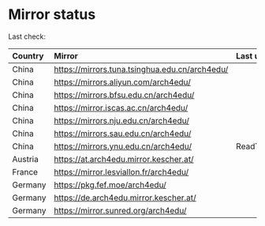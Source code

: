 <script src="./time.js"></script>
# Mirror status
Last check: <script type="text/javascript">localize(1682559230.6259172);</script>

|Country|Mirror|Last update|
|:------|:-----|:----------|
|China|https://mirrors.tuna.tsinghua.edu.cn/arch4edu/|<script type="text/javascript">localize(1682533789);</script>|
|China|https://mirrors.aliyun.com/arch4edu/|<script type="text/javascript">localize(1682490722);</script>|
|China|https://mirrors.bfsu.edu.cn/arch4edu/|<script type="text/javascript">localize(1682533789);</script>|
|China|https://mirror.iscas.ac.cn/arch4edu/|<script type="text/javascript">localize(1682533789);</script>|
|China|https://mirrors.nju.edu.cn/arch4edu/|<script type="text/javascript">localize(1682490722);</script>|
|China|https://mirrors.sau.edu.cn/arch4edu/|<script type="text/javascript">localize(1673850842);</script>|
|China|https://mirrors.ynu.edu.cn/arch4edu/|ReadTimeout|
|Austria|https://at.arch4edu.mirror.kescher.at/|<script type="text/javascript">localize(1682533789);</script>|
|France|https://mirror.lesviallon.fr/arch4edu/|<script type="text/javascript">localize(1682533789);</script>|
|Germany|https://pkg.fef.moe/arch4edu/|<script type="text/javascript">localize(1682533789);</script>|
|Germany|https://de.arch4edu.mirror.kescher.at/|<script type="text/javascript">localize(1682533789);</script>|
|Germany|https://mirror.sunred.org/arch4edu/|<script type="text/javascript">localize(1682533789);</script>|

<script src="./tablefilter/tablefilter.js"></script>
<script src="./table.js"></script>
